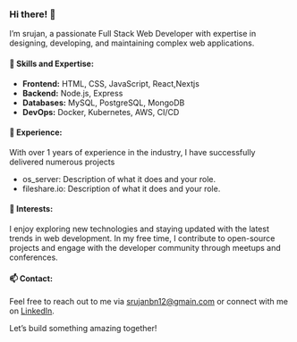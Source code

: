 ### Hi there! 👋

I’m srujan, a passionate Full Stack Web Developer with expertise in designing, developing, and maintaining complex web applications.

#### 🚀 Skills and Expertise:
- **Frontend:** HTML, CSS, JavaScript, React,Nextjs
- **Backend:** Node.js, Express
- **Databases:** MySQL, PostgreSQL, MongoDB
- **DevOps:** Docker, Kubernetes, AWS, CI/CD

#### 💼 Experience:
With over 1 years of experience in the industry, I have successfully delivered numerous projects 
- os_server: Description of what it does and your role.
- fileshare.io: Description of what it does and your role.

#### 🌱 Interests:
I enjoy exploring new technologies and staying updated with the latest trends in web development. In my free time, I contribute to open-source projects and engage with the developer community through meetups and conferences.

#### 📫 Contact:
Feel free to reach out to me via [srujanbn12@gmain.com](mailto:email@example.com) or connect with me on [LinkedIn]().

Let’s build something amazing together!

